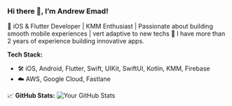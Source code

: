 ### Hi there 👋, I’m Andrew Emad!
🚀 iOS & Flutter Developer | KMM Enthusiast | Passionate about building smooth mobile experiences | vert adaptive to new techs
🚀 I have more than 2 years of experience building innovative apps.

**Tech Stack:**
- 🛠️ iOS, Android, Flutter, Swift, UIKit, SwiftUI, Kotlin, KMM, Firebase
- ☁️ AWS, Google Cloud, Fastlane

📈 **GitHub Stats:**
![Your GitHub Stats](https://github-readme-stats.vercel.app/api?username=AndrewEmad98&show_icons=true&theme=dark)

<!---
AndrewEmad98/AndrewEmad98 is a ✨ special ✨ repository because its `README.md` (this file) appears on your GitHub profile.
You can click the Preview link to take a look at your changes.
--->
